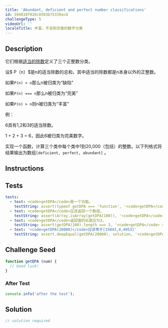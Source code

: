 ```yaml
---
title: 'Abundant, deficient and perfect number classifications'
id: 594810f028c0303b75339acd
challengeType: 5
videoUrl: ''
localeTitle: 丰富，不足和完善的数字分类
---
```


## Description
<section id="description"><p>它们根据<a href="http://rosettacode.org/wiki/Proper divisors" title="适当的除数">适当的除数</a>定义了三个正整数分类。 </p><p>设$ P（n）$是n的适当除数的总和，其中适当的除数都是n本身以外的正整数。 </p><p>如果<code>P(n) &lt; n</code>那么n被归类为“缺陷” </p><p>如果<code>P(n) === n</code>那么n被归类为“完美” </p><p>如果<code>P(n) &gt; n</code>则n被归类为“丰富” </p><p>例： </p><p> 6具有1,2和3的适当除数。 </p><p> 1 + 2 + 3 = 6，因此6被归类为完美数字。 </p><p>实现一个函数，计算三个类中每个类中1到20,000（包括）的整数。以下列格式将结果输出为数组<code>[deficient, perfect, abundant]</code> 。 </p></section>

## Instructions
<section id="instructions">
</section>

## Tests
<section id='tests'>

```yml
tests:
  - text: <code>getDPA</code>是一个功能。
    testString: assert(typeof getDPA === 'function', '<code>getDPA</code> is a function.');
  - text: <code>getDPA</code>应该返回一个数组。
    testString: assert(Array.isArray(getDPA(100)), '<code>getDPA</code> should return an array.');
  - text: <code>getDPA</code>返回值的长度应为3。
    testString: assert(getDPA(100).length === 3, '<code>getDPA</code> return value should have a length of 3.');
  - text: '<code>getDPA(20000)</code>应该等于[15043,4,4953]'
    testString: assert.deepEqual(getDPA(20000), solution, '<code>getDPA(20000)</code> should equal [15043, 4, 4953]');

```

</section>

## Challenge Seed
<section id='challengeSeed'>

<div id='js-seed'>

```js
function getDPA (num) {
  // Good luck!
}

```

</div>


### After Test
<div id='js-teardown'>

```js
console.info('after the test');
```

</div>

</section>

## Solution
<section id='solution'>

```js
// solution required
```
</section>
